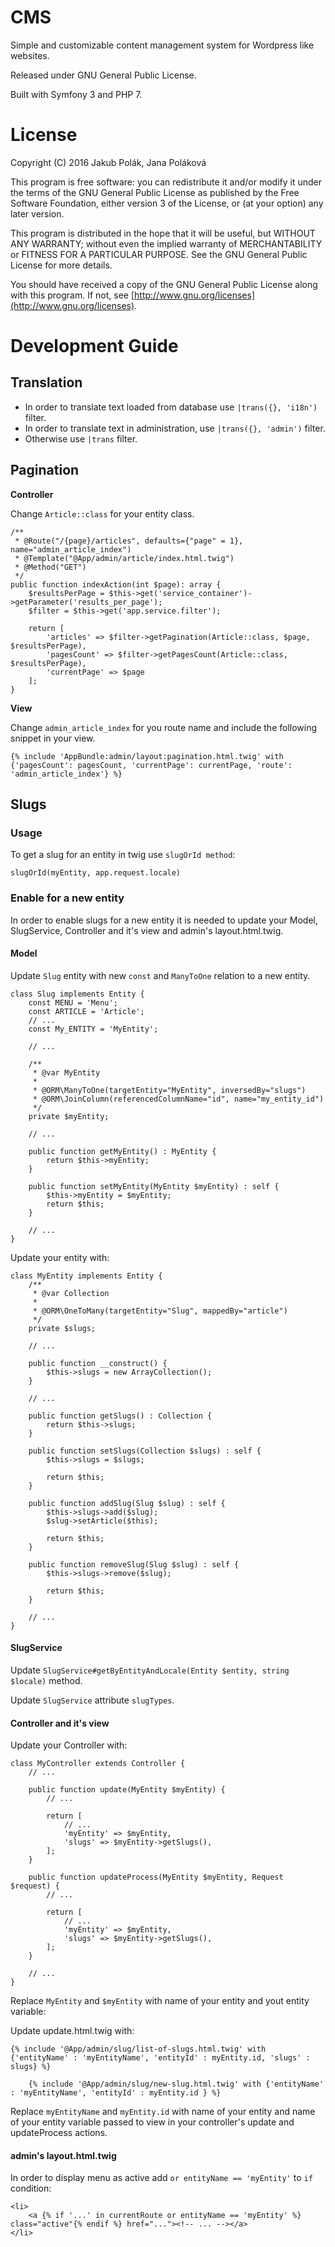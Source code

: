# CMS

Simple and customizable content management system for Wordpress like websites.

Released under GNU General Public License.

Built with Symfony 3 and PHP 7.

# License

Copyright (C) 2016  Jakub Polák, Jana Poláková

This program is free software: you can redistribute it and/or modify
it under the terms of the GNU General Public License as published by
the Free Software Foundation, either version 3 of the License, or
(at your option) any later version.

This program is distributed in the hope that it will be useful,
but WITHOUT ANY WARRANTY; without even the implied warranty of
MERCHANTABILITY or FITNESS FOR A PARTICULAR PURPOSE.  See the
GNU General Public License for more details.

You should have received a copy of the GNU General Public License
along with this program.  If not, see [http://www.gnu.org/licenses](http://www.gnu.org/licenses).


# Development Guide

## Translation

* In order to translate text loaded from database use `|trans({}, 'i18n')` filter.
* In order to translate text in administration, use `|trans({}, 'admin')` filter.
* Otherwise use `|trans` filter.

## Pagination

**Controller**

Change `Article::class` for your entity class.

```
/**
 * @Route("/{page}/articles", defaults={"page" = 1}, name="admin_article_index")
 * @Template("@App/admin/article/index.html.twig")
 * @Method("GET")
 */
public function indexAction(int $page): array {
    $resultsPerPage = $this->get('service_container')->getParameter('results_per_page');
    $filter = $this->get('app.service.filter');

    return [
        'articles' => $filter->getPagination(Article::class, $page, $resultsPerPage),
        'pagesCount' => $filter->getPagesCount(Article::class, $resultsPerPage),
        'currentPage' => $page
    ];
}
```

**View**

Change `admin_article_index` for you route name and include the following snippet in your view.

```
{% include 'AppBundle:admin/layout:pagination.html.twig' with {'pagesCount': pagesCount, 'currentPage': currentPage, 'route': 'admin_article_index'} %}
```

## Slugs

### Usage

To get a slug for an entity in twig use `slugOrId method`:

```
slugOrId(myEntity, app.request.locale)
```

### Enable for a new entity

In order to enable slugs for a new entity it is needed to update your Model, SlugService, Controller and it's view and admin's layout.html.twig.

#### Model

Update `Slug` entity with new `const` and `ManyToOne` relation to a new entity.

```
class Slug implements Entity {
    const MENU = 'Menu';
    const ARTICLE = 'Article';
    // ...
    const My_ENTITY = 'MyEntity';
    
    // ...
    
    /**
     * @var MyEntity
     *
     * @ORM\ManyToOne(targetEntity="MyEntity", inversedBy="slugs")
     * @ORM\JoinColumn(referencedColumnName="id", name="my_entity_id")
     */
    private $myEntity;
    
    // ...
    
    public function getMyEntity() : MyEntity {
        return $this->myEntity;
    }
    
    public function setMyEntity(MyEntity $myEntity) : self {
        $this->myEntity = $myEntity;
        return $this;
    }
    
    // ...
}
```

Update your entity with:

```
class MyEntity implements Entity {
    /**
     * @var Collection
     *
     * @ORM\OneToMany(targetEntity="Slug", mappedBy="article")
     */
    private $slugs;

    // ...

    public function __construct() {
        $this->slugs = new ArrayCollection();
    }

    // ...
    
    public function getSlugs() : Collection {
        return $this->slugs;
    }

    public function setSlugs(Collection $slugs) : self {
        $this->slugs = $slugs;

        return $this;
    }

    public function addSlug(Slug $slug) : self {
        $this->slugs->add($slug);
        $slug->setArticle($this);

        return $this;
    }

    public function removeSlug(Slug $slug) : self {
        $this->slugs->remove($slug);

        return $this;
    }
    
    // ...
}
```

#### SlugService

Update `SlugService#getByEntityAndLocale(Entity $entity, string $locale)` method.

Update `SlugService` attribute `slugTypes`.


#### Controller and it's view

Update your Controller with: 

```
class MyController extends Controller {
    // ...
    
    public function update(MyEntity $myEntity) {
        // ...
    
        return [
            // ...
            'myEntity' => $myEntity,
            'slugs' => $myEntity->getSlugs(),
        ];
    }

    public function updateProcess(MyEntity $myEntity, Request $request) {
        // ...
    
        return [
            // ...
            'myEntity' => $myEntity,
            'slugs' => $myEntity->getSlugs(),
        ];
    }
    
    // ...
}
```

Replace `MyEntity` and `$myEntity` with name of your entity and yout entity variable:


Update update.html.twig with:

```
{% include '@App/admin/slug/list-of-slugs.html.twig' with {'entityName' : 'myEntityName', 'entityId' : myEntity.id, 'slugs' : slugs} %}

    {% include '@App/admin/slug/new-slug.html.twig' with {'entityName' : 'myEntityName', 'entityId' : myEntity.id } %}
```

Replace `myEntityName` and `myEntity.id` with name of your entity and name of your entity variable passed to view in your controller's update and updateProcess actions.

#### admin's layout.html.twig

In order to display menu as active add `or entityName == 'myEntity'` to `if` condition: 

```
<li>
    <a {% if '...' in currentRoute or entityName == 'myEntity' %} class="active"{% endif %} href="..."><!-- ... --></a>
</li>
```





